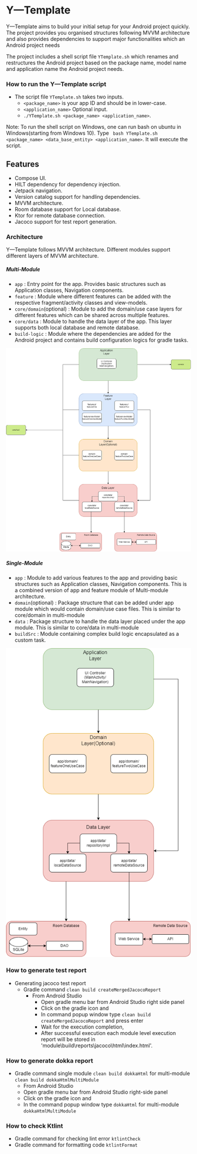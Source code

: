 Y—Template
==================
Y—Template aims to build your initial setup for your Android project quickly. The project provides you organised structures following MVVM architecture and also provides dependencies to support major functionalities which an Android project needs

The project includes a shell script file `YTemplate.sh` which renames and restructures the Android project based on the package name, model name and application name the Android project needs.

### How to run the Y—Template script
- The script file `YTemplate.sh` takes two inputs.
  - `<package_name>` is your app ID and should be in lower-case.
  - `<application_name>` Optional input.
  - `./YTemplate.sh <package_name> <application_name>`.

Note: To run the shell script on Windows, one can run bash on ubuntu in Windows(starting from Windows 10).
Type ` bash YTemplate.sh <package_name> <data_base_entity> <application_name>`. It will execute the script.


## Features
* Compose UI.
* HILT dependency for dependency injection.
* Jetpack navigation.
* Version catalog support for handling dependencies.
* MVVM architecture.
* Room database support for Local database.
* Ktor for remote database connection.
* Jacoco support for test report generation.

### Architecture
Y—Template follows MVVM architecture. Different modules support different layers of MVVM architecture.

##### Multi-Module
* `app` : Entry point for the app. Provides basic structures such as Application classes, Navigation components.
* `feature` : Module where different features can be added with the respective fragment/activity classes and view-models.
* `core/domain`(optional) : Module to add the domain/use case layers for different features which can be shared across multiple features.
* `core/data` : Module to handle the data layer of the app. This layer supports both local database and remote database.
* `build-logic` : Module where the dependencies are added for the Android project and contains build configuration logics for gradle tasks.

![](multiModuleArchitecture.png)

##### Single-Module
* `app` : Module to add various features to the app and providing basic structures such as Application classes, Navigation components. This is a combined version of app and feature module of Multi-module architecture.
* `domain`(optional) : Package structure that can be added under app module which would contain domain/use case files. This is similar to core/domain in multi-module
* `data` : Package structure to handle the data layer placed under the app module. This is similar to core/data in multi-module
* `buildSrc` : Module containing complex build logic encapsulated as a custom task.

![](singleModuleArchitecture.png)

### How to generate test report
- Generating jacoco test report
  - Gradle command `clean build createMergedJacocoReport`
    - From Android Studio
      - Open gradle menu bar from Android Studio right side panel
      - Click on the gradle icon and
      - In command popup window type `clean build createMergedJacocoReport` and press enter
      - Wait for the execution completion,
      - After successful execution each module level execution report will be stored in 'module\build\reports\jacoco\html\index.html'.

### How to generate dokka report
- Gradle command single module `clean build dokkaHtml` for multi-module `clean build dokkaHtmlMultiModule`
  - From Android Studio
  - Open gradle menu bar from Android Studio right-side panel
  - Click on the gradle icon and
  - In the command popup window type `dokkaHtml` for multi-module `dokkaHtmlMultiModule`

### How to check Ktlint
- Gradle command for checking lint error `ktlintCheck`
- Gradle command for formatting code `ktlintFormat`
